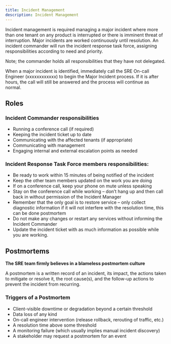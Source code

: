 ```yaml
---
title: Incident Management
description: Incident Management
---
```


Incident management is required managing a major incident where more than one tenant on any product is interrupted or there is imminent threat of interruption. Major incidents are worked continuously until resolution. An incident commander will run the incident response task force, assigning responsibilities according to need and priority.

Note; the commander holds all responsibilities that they have not delegated.

When a major incident is identified, immediately call the SRE On-call Engineer (xxxxxxxxxxxx) to begin the Major Incident process. If it is after hours, the call will still be answered and the process will continue as normal.

## Roles

### Incident Commander responsibilities

* Running a conference call (if required)
* Keeping the incident ticket up to date
* Communicating with the affected tenants (if appropriate)
* Communicating with management
* Engaging internal and external escalation points as needed

### Incident Response Task Force members responsibilities:

* Be ready to work within 15 minutes of being notified of the incident
* Keep the other team members updated on the work you are doing
* If on a conference call, keep your phone on mute unless speaking
* Stay on the conference call while working – don’t hang up and then call back in without permission of the Incident Manager
* Remember that the only goal is to restore service – only collect diagnostic information if it will not interfere with the resolution time, this can be done postmortem
* Do not make any changes or restart any services without informing the Incident Commander
* Update the incident ticket with as much information as possible while you are working.

## Postmortems

**The SRE team firmly believes in a blameless postmortem culture**

A postmortem is a written record of an incident, its impact, the actions taken to mitigate or resolve it, the root cause(s), and the follow-up actions to prevent the incident from recurring.

### Triggers of a Postmortem

* Client-visible downtime or degradation beyond a certain threshold
* Data loss of any kind
* On-call engineer intervention (release rollback, rerouting of traffic, etc.)
* A resolution time above some threshold
* A monitoring failure (which usually implies manual incident discovery)
* A stakeholder may request a postmortem for an event

